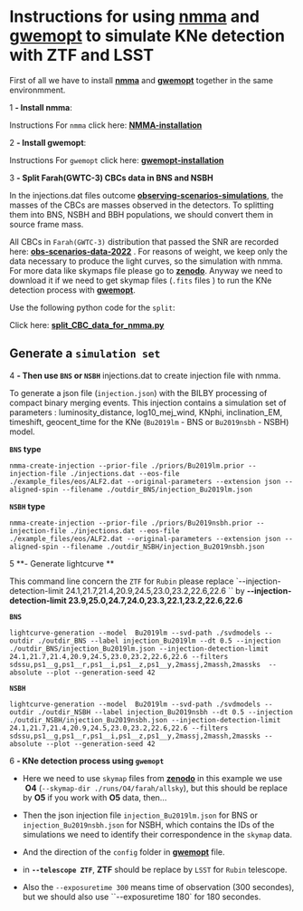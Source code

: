 # Instructions for using **[nmma]** and **[gwemopt]** to simulate KNe detection with ZTF and LSST

First of all we have to install **[nmma]**  and **[gwemopt]** together in the same environmment.

1 **- Install nmma**:

Instructions For  `nmma` click here:  **[NMMA-installation]**

2 **- Install gwemopt**:

Instructions For  `gwemopt` click here:  **[gwemopt-installation]**


3 **- Split Farah(GWTC-3) CBCs data in BNS and NSBH**

In the injections.dat files outcome  **[observing-scenarios-simulations]**, the masses of the CBCs are masses observed in the detectors. To splitting them  into BNS, NSBH and BBH populations, we should convert them in source frame mass.

All CBCs in ``Farah(GWTC-3)`` distribution  that passed the SNR are recorded here: **[obs-scenarios-data-2022]** . For reasons of weight, we keep only the data necessary to produce the light curves, so the simulation with nmma.
For more data like skymaps file please go to **[zenodo]**. Anyway we need to download it if we need to get skymap files (``.fits`` files )  to run the KNe  detection process with **[gwemopt]**.

Use the following python code for the ``split``:

Click here: **[split_CBC_data_for_nmma.py]**

## **Generate a `simulation set`**

4 **- Then use ``BNS`` or ``NSBH``**  injections.dat  to create injection file with nmma.

To generate a json file (``injection.json``)  with the BILBY processing of compact binary merging events. This injection contains a simulation set of parameters : luminosity_distance, log10_mej_wind, KNphi, inclination_EM, timeshift, geocent_time for the KNe (`Bu2019lm` - BNS or `Bu2019nsbh` - NSBH) model.

**`BNS` type**

    nmma-create-injection --prior-file ./priors/Bu2019lm.prior --injection-file ./injections.dat --eos-file  ./example_files/eos/ALF2.dat --original-parameters --extension json --aligned-spin --filename ./outdir_BNS/injection_Bu2019lm.json

**`NSBH` type**

    nmma-create-injection --prior-file ./priors/Bu2019nsbh.prior --injection-file ./injections.dat --eos-file  ./example_files/eos/ALF2.dat --original-parameters --extension json --aligned-spin --filename ./outdir_NSBH/injection_Bu2019nsbh.json

5 **- Generate lightcurve **

This command line concern the ``ZTF`` for ``Rubin`` please replace `--injection-detection-limit 24.1,21.7,21.4,20.9,24.5,23.0,23.2,22.6,22.6 `` by  **--injection-detection-limit 23.9,25.0,24.7,24.0,23.3,22.1,23.2,22.6,22.6**

**`BNS`**

    lightcurve-generation --model  Bu2019lm --svd-path ./svdmodels --outdir ./outdir_BNS --label injection_Bu2019lm --dt 0.5 --injection ./outdir_BNS/injection_Bu2019lm.json --injection-detection-limit 24.1,21.7,21.4,20.9,24.5,23.0,23.2,22.6,22.6 --filters sdssu,ps1__g,ps1__r,ps1__i,ps1__z,ps1__y,2massj,2massh,2massks  --absolute --plot --generation-seed 42

**`NSBH`**


    lightcurve-generation --model  Bu2019lm --svd-path ./svdmodels --outdir ./outdir_NSBH --label injection_Bu2019nsbh --dt 0.5 --injection ./outdir_NSBH/injection_Bu2019nsbh.json --injection-detection-limit 24.1,21.7,21.4,20.9,24.5,23.0,23.2,22.6,22.6 --filters sdssu,ps1__g,ps1__r,ps1__i,ps1__z,ps1__y,2massj,2massh,2massks --absolute --plot --generation-seed 42

6 **- KNe detection process using ``gwemopt``**


* Here we need to use ``skymap`` files from **[zenodo]**  in this example we use  **O4** (``--skymap-dir ./runs/O4/farah/allsky``), but this should be replace by **O5** if you work with **O5** data, then...
* Then the json injection file ``injection_Bu2019lm.json`` for BNS or ``injection_Bu2019nsbh.json`` for NSBH, which contains the IDs of the simulations we need to identify their correspondence in the ``skymap`` data.
* And the direction of the ``config`` folder in  **[gwemopt]** file.

* in **``--telescope ZTF``**, **ZTF** should be replace by ``LSST`` for ``Rubin`` telescope.
* Also the ``--exposuretime 300`` means time of observation (300 secondes), but we should also use ``--exposuretime 180` for 180 secondes.


[nmma]: https://github.com/nuclear-multimessenger-astronomy/nmma
[NMMA-installation]: https://github.com/nuclear-multimessenger-astronomy/nmma/blob/main/doc/installation.md
[gwemopt]: https://github.com/mcoughlin/gwemopt
[gwemopt-installation]:https://github.com/mcoughlin/gwemopt/blob/main/README.md
[observing-scenarios-simulations]:https://github.com/lpsinger/observing-scenarios-simulations
[zenodo]:https://doi.org/10.5281/zenodo.7026209
[obs-scenarios-data-2022]:https://github.com/weizmannk/obs-scenarios-data-2022
[split_CBC_data_for_nmma.py]:https://github.com/weizmannk/obs-scenarios-data-2022/blob/main/split_CBC_data_for_nmma.py
